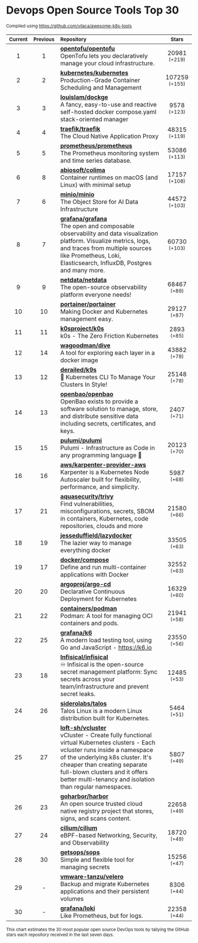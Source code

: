 # Devops Open Source Tools Top 30
<sup>Compiled using https://github.com/vilaca/awesome-k8s-tools</sup>
<div align="center">

|<sub>Current</sub>|<sub>Previous</sub>|<sub>Repository</sub>|<sub>Stars</sub>|
|:---:|:---:|:---|:---:|
|1|1|[**opentofu/opentofu**](https://github.com/opentofu/opentofu)<br/>OpenTofu lets you declaratively manage your cloud infrastructure.|20981 <sup>(+219)</sup>|
|2|2|[**kubernetes/kubernetes**](https://github.com/kubernetes/kubernetes)<br/>Production-Grade Container Scheduling and Management|107259 <sup>(+155)</sup>|
|3|3|[**louislam/dockge**](https://github.com/louislam/dockge)<br/>A fancy, easy-to-use and reactive self-hosted docker compose.yaml stack-oriented manager|9578 <sup>(+123)</sup>|
|4|4|[**traefik/traefik**](https://github.com/traefik/traefik)<br/>The Cloud Native Application Proxy|48315 <sup>(+119)</sup>|
|5|5|[**prometheus/prometheus**](https://github.com/prometheus/prometheus)<br/>The Prometheus monitoring system and time series database.|53086 <sup>(+113)</sup>|
|6|8|[**abiosoft/colima**](https://github.com/abiosoft/colima)<br/>Container runtimes on macOS (and Linux) with minimal setup|17157 <sup>(+108)</sup>|
|7|6|[**minio/minio**](https://github.com/minio/minio)<br/>The Object Store for AI Data Infrastructure|44572 <sup>(+103)</sup>|
|8|7|[**grafana/grafana**](https://github.com/grafana/grafana)<br/>The open and composable observability and data visualization platform. Visualize metrics, logs, and traces from multiple sources like Prometheus, Loki, Elasticsearch, InfluxDB, Postgres and many more. |60730 <sup>(+103)</sup>|
|9|9|[**netdata/netdata**](https://github.com/netdata/netdata)<br/>The open-source observability platform everyone needs!|68467 <sup>(+89)</sup>|
|10|10|[**portainer/portainer**](https://github.com/portainer/portainer)<br/>Making Docker and Kubernetes management easy.|29127 <sup>(+87)</sup>|
|11|11|[**k0sproject/k0s**](https://github.com/k0sproject/k0s)<br/>k0s - The Zero Friction Kubernetes|2893 <sup>(+85)</sup>|
|12|14|[**wagoodman/dive**](https://github.com/wagoodman/dive)<br/>A tool for exploring each layer in a docker image|43882 <sup>(+78)</sup>|
|13|12|[**derailed/k9s**](https://github.com/derailed/k9s)<br/>🐶 Kubernetes CLI To Manage Your Clusters In Style!|25148 <sup>(+78)</sup>|
|14|13|[**openbao/openbao**](https://github.com/openbao/openbao)<br/>OpenBao exists to provide a software solution to manage, store, and distribute sensitive data including secrets, certificates, and keys.|2407 <sup>(+71)</sup>|
|15|15|[**pulumi/pulumi**](https://github.com/pulumi/pulumi)<br/>Pulumi - Infrastructure as Code in any programming language 🚀|20123 <sup>(+70)</sup>|
|16|16|[**aws/karpenter-provider-aws**](https://github.com/aws/karpenter-provider-aws)<br/>Karpenter is a Kubernetes Node Autoscaler built for flexibility, performance, and simplicity.|5987 <sup>(+68)</sup>|
|17|21|[**aquasecurity/trivy**](https://github.com/aquasecurity/trivy)<br/>Find vulnerabilities, misconfigurations, secrets, SBOM in containers, Kubernetes, code repositories, clouds and more|21580 <sup>(+66)</sup>|
|18|19|[**jesseduffield/lazydocker**](https://github.com/jesseduffield/lazydocker)<br/>The lazier way to manage everything docker|33505 <sup>(+63)</sup>|
|19|17|[**docker/compose**](https://github.com/docker/compose)<br/>Define and run multi-container applications with Docker|32552 <sup>(+63)</sup>|
|20|20|[**argoproj/argo-cd**](https://github.com/argoproj/argo-cd)<br/>Declarative Continuous Deployment for Kubernetes|16329 <sup>(+60)</sup>|
|21|22|[**containers/podman**](https://github.com/containers/podman)<br/>Podman: A tool for managing OCI containers and pods.|21941 <sup>(+58)</sup>|
|22|25|[**grafana/k6**](https://github.com/grafana/k6)<br/>A modern load testing tool, using Go and JavaScript - https://k6.io|23550 <sup>(+56)</sup>|
|23|18|[**Infisical/infisical**](https://github.com/Infisical/infisical)<br/>♾ Infisical is the open-source secret management platform: Sync secrets across your team/infrastructure and prevent secret leaks.|12485 <sup>(+53)</sup>|
|24|26|[**siderolabs/talos**](https://github.com/siderolabs/talos)<br/>Talos Linux is a modern Linux distribution built for Kubernetes.|5464 <sup>(+51)</sup>|
|25|27|[**loft-sh/vcluster**](https://github.com/loft-sh/vcluster)<br/>vCluster - Create fully functional virtual Kubernetes clusters - Each vcluster runs inside a namespace of the underlying k8s cluster. It's cheaper than creating separate full-blown clusters and it offers better multi-tenancy and isolation than regular namespaces.|5807 <sup>(+49)</sup>|
|26|23|[**goharbor/harbor**](https://github.com/goharbor/harbor)<br/>An open source trusted cloud native registry project that stores, signs, and scans content.|22658 <sup>(+49)</sup>|
|27|24|[**cilium/cilium**](https://github.com/cilium/cilium)<br/>eBPF-based Networking, Security, and Observability|18720 <sup>(+49)</sup>|
|28|30|[**getsops/sops**](https://github.com/getsops/sops)<br/>Simple and flexible tool for managing secrets|15256 <sup>(+47)</sup>|
|29|-|[**vmware-tanzu/velero**](https://github.com/vmware-tanzu/velero)<br/>Backup and migrate Kubernetes applications and their persistent volumes|8306 <sup>(+44)</sup>|
|30|-|[**grafana/loki**](https://github.com/grafana/loki)<br/>Like Prometheus, but for logs.|22358 <sup>(+44)</sup>|


</div>

<sub>This chart estimates the 30 most popular open source DevOps tools by tallying the GitHub stars each repository received in the last seven days.</sub>
